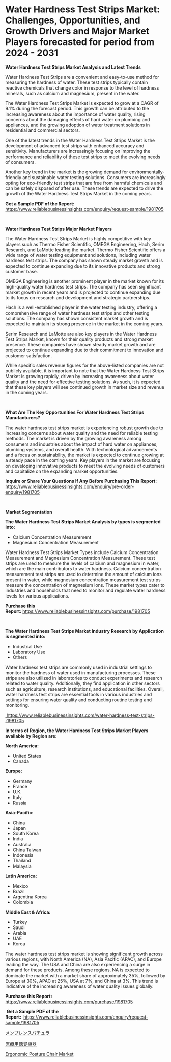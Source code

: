 <p><h1>Water Hardness Test Strips Market: Challenges, Opportunities, and Growth Drivers and Major Market Players forecasted for period from 2024 - 2031</h1></p><p><strong>Water Hardness Test Strips Market Analysis and Latest Trends</strong></p>
<p><p>Water Hardness Test Strips are a convenient and easy-to-use method for measuring the hardness of water. These test strips typically contain reactive chemicals that change color in response to the level of hardness minerals, such as calcium and magnesium, present in the water.</p><p>The Water Hardness Test Strips Market is expected to grow at a CAGR of 9.1% during the forecast period. This growth can be attributed to the increasing awareness about the importance of water quality, rising concerns about the damaging effects of hard water on plumbing and appliances, and the growing adoption of water treatment solutions in residential and commercial sectors.</p><p>One of the latest trends in the Water Hardness Test Strips Market is the development of advanced test strips with enhanced accuracy and sensitivity. Manufacturers are increasingly focusing on improving the performance and reliability of these test strips to meet the evolving needs of consumers.</p><p>Another key trend in the market is the growing demand for environmentally-friendly and sustainable water testing solutions. Consumers are increasingly opting for eco-friendly test strips that are free from harmful chemicals and can be safely disposed of after use. These trends are expected to drive the growth of the Water Hardness Test Strips Market in the coming years.</p></p>
<p><strong>Get a Sample PDF of the Report:&nbsp;</strong> <a href="https://www.reliablebusinessinsights.com/enquiry/request-sample/1981705">https://www.reliablebusinessinsights.com/enquiry/request-sample/1981705</a></p>
<p>&nbsp;</p>
<p><strong>Water Hardness Test Strips Major Market Players</strong></p>
<p><p>The Water Hardness Test Strips Market is highly competitive with key players such as Thermo Fisher Scientific, OMEGA Engineering, Hach, Serim Research, and LaMotte leading the market. Thermo Fisher Scientific offers a wide range of water testing equipment and solutions, including water hardness test strips. The company has shown steady market growth and is expected to continue expanding due to its innovative products and strong customer base.</p><p>OMEGA Engineering is another prominent player in the market known for its high-quality water hardness test strips. The company has seen significant market growth in recent years and is projected to continue expanding due to its focus on research and development and strategic partnerships.</p><p>Hach is a well-established player in the water testing industry, offering a comprehensive range of water hardness test strips and other testing solutions. The company has shown consistent market growth and is expected to maintain its strong presence in the market in the coming years.</p><p>Serim Research and LaMotte are also key players in the Water Hardness Test Strips Market, known for their quality products and strong market presence. These companies have shown steady market growth and are projected to continue expanding due to their commitment to innovation and customer satisfaction.</p><p>While specific sales revenue figures for the above-listed companies are not publicly available, it is important to note that the Water Hardness Test Strips Market is growing rapidly, driven by increasing awareness about water quality and the need for effective testing solutions. As such, it is expected that these key players will see continued growth in market size and revenue in the coming years.</p></p>
<p>&nbsp;</p>
<p><strong>What Are The Key Opportunities For Water Hardness Test Strips Manufacturers?</strong></p>
<p><p>The water hardness test strips market is experiencing robust growth due to increasing concerns about water quality and the need for reliable testing methods. The market is driven by the growing awareness among consumers and industries about the impact of hard water on appliances, plumbing systems, and overall health. With technological advancements and a focus on sustainability, the market is expected to continue growing at a steady pace in the coming years. Key players in the market are focusing on developing innovative products to meet the evolving needs of customers and capitalize on the expanding market opportunities.</p></p>
<p><strong>Inquire or Share Your Questions If Any Before Purchasing This Report:</strong> <a href="https://www.reliablebusinessinsights.com/enquiry/pre-order-enquiry/1981705">https://www.reliablebusinessinsights.com/enquiry/pre-order-enquiry/1981705</a></p>
<p>&nbsp;</p>
<p><strong>Market Segmentation</strong></p>
<p><strong>The Water Hardness Test Strips Market Analysis by types is segmented into:</strong></p>
<p><ul><li>Calcium Concentration Measurement</li><li>Magnesium Concentration Measurement</li></ul></p>
<p><p>Water Hardness Test Strips Market Types include Calcium Concentration Measurement and Magnesium Concentration Measurement. These test strips are used to measure the levels of calcium and magnesium in water, which are the main contributors to water hardness. Calcium concentration measurement test strips are used to determine the amount of calcium ions present in water, while magnesium concentration measurement test strips measure the concentration of magnesium ions. These market types cater to industries and households that need to monitor and regulate water hardness levels for various applications.</p></p>
<p><strong>Purchase this Report:&nbsp;</strong><a href="https://www.reliablebusinessinsights.com/purchase/1981705">https://www.reliablebusinessinsights.com/purchase/1981705</a></p>
<p>&nbsp;</p>
<p><strong>The Water Hardness Test Strips Market Industry Research by Application is segmented into:</strong></p>
<p><ul><li>Industrial Use</li><li>Laboratory Use</li><li>Others</li></ul></p>
<p><p>Water hardness test strips are commonly used in industrial settings to monitor the hardness of water used in manufacturing processes. These strips are also utilized in laboratories to conduct experiments and research related to water quality. Additionally, they find application in other sectors such as agriculture, research institutions, and educational facilities. Overall, water hardness test strips are essential tools in various industries and settings for ensuring water quality and conducting routine testing and monitoring.</p></p>
<p><a href="https://www.reliablebusinessinsights.com/water-hardness-test-strips-r1981705">&nbsp;https://www.reliablebusinessinsights.com/water-hardness-test-strips-r1981705</a></p>
<p><strong>In terms of Region, the Water Hardness Test Strips Market Players available by Region are:</strong></p>
<p>
    <p> <strong> North America: </strong>
        <ul>
            <li>United States</li>
            <li>Canada</li>
        </ul>
        </p> 
    <p> <strong> Europe: </strong>
        <ul>
            <li>Germany</li>
            <li>France</li>
            <li>U.K.</li>
            <li>Italy</li>
            <li>Russia</li>
        </ul>
        </p> 
    <p> <strong> Asia-Pacific: </strong>
        <ul>
            <li>China</li>
            <li>Japan</li>
            <li>South Korea</li>
            <li>India</li>
            <li>Australia</li>
            <li>China Taiwan</li>
            <li>Indonesia</li>
            <li>Thailand</li>
            <li>Malaysia</li>
        </ul>
        </p> 
    <p> <strong> Latin America: </strong>
        <ul>
            <li>Mexico</li>
            <li>Brazil</li>
            <li>Argentina Korea</li>
            <li>Colombia</li>
        </ul>
        </p> 
    <p> <strong> Middle East & Africa: </strong>
        <ul>
            <li>Turkey</li>
            <li>Saudi</li>
            <li>Arabia</li>
            <li>UAE</li>
            <li>Korea</li>
        </ul>
    </p>
    </p>
<p><p>The water hardness test strips market is showing significant growth across various regions, with North America (NA), Asia Pacific (APAC), and Europe leading the way. The USA and China are also experiencing a surge in demand for these products. Among these regions, NA is expected to dominate the market with a market share of approximately 35%, followed by Europe at 30%, APAC at 25%, USA at 7%, and China at 3%. This trend is indicative of the increasing awareness of water quality issues globally.</p></p>
<p><strong>Purchase this Report: </strong><a href="https://www.reliablebusinessinsights.com/purchase/1981705">https://www.reliablebusinessinsights.com/purchase/1981705</a></p>
<p>&nbsp;<strong>Get a Sample PDF of the Report:&nbsp;&nbsp;</strong><a href="https://www.reliablebusinessinsights.com/enquiry/request-sample/1981705">https://www.reliablebusinessinsights.com/enquiry/request-sample/1981705</a></p>
<p><strong></strong></p>
<p><p><a href="https://github.com/mreklxf44233/Market-Research-Report-List-2/blob/main/8478551142818.md">メンブレンスパチュラ</a></p><p><a href="https://github.com/cbigkbh02719/Market-Research-Report-List-2/blob/main/3468935142819.md">医療用聴覚機器</a></p><p><a href="https://github.com/rslnowrouzi/Market-Research-Report-List-1/blob/main/ergonomic-posture-chair-market.md">Ergonomic Posture Chair Market</a></p></p>